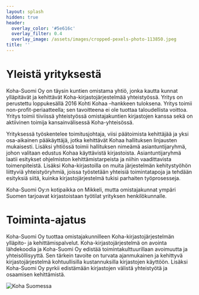 ```yaml
---
layout: splash
hidden: true
header:
  overlay_color: '#5e616c'
  overlay_filter: 0.4
  overlay_image: /assets/images/cropped-pexels-photo-113850.jpeg
title: ''
---
```


# Yleistä yrityksestä

Koha-Suomi Oy on täysin kuntien omistama yhtiö, jonka kautta kunnat ylläpitävät ja kehittävät Koha-kirjastojärjestelmää yhteistyössä. Yritys on perustettu loppukesällä 2016 Kohti Kohaa –hankkeen tuloksena. Yritys toimii non-profit-periaatteella; sen tavoitteena ei ole tuottaa taloudellista voittoa. Yritys toimii tiiviissä yhteistyössä omistajakuntien kirjastojen kanssa sekä on aktiivinen toimija kansainvälisessä Koha-yhteisössä.

Yrityksessä työskentelee toimitusjohtaja, viisi päätoimista kehittäjää ja yksi osa-aikainen pääkäyttäjä, jotka kehittävät Kohaa hallituksen linjausten mukaisesti. Lisäksi yhtiössä toimii hallituksen nimeämä asiantuntijaryhmä, johon valitaan edustus Kohaa käyttävistä kirjastoista. Asiantuntijaryhmä laatii esitykset ohjelmiston kehittämistarpeista ja niihin vaadittavista toimenpiteistä. Lisäksi Koha-kirjastoilla on muita järjestelmän kehitystyöhön liittyviä yhteistyöryhmiä, joissa työstetään yhteisiä toimintatapoja ja tehdään esityksiä siitä, kuinka kirjastojärjestelmä tukisi parhaiten työprosesseja.

Koha-Suomi Oy:n kotipaikka on Mikkeli, mutta omistajakunnat ympäri Suomen tarjoavat kirjastoistaan työtilat yrityksen henkilökunnalle.

# Toiminta-ajatus

Koha-Suomi Oy tuottaa omistajakunnilleen Koha-kirjastojärjestelmän ylläpito- ja kehittämispalvelut. Koha-kirjastojärjestelmä on avointa lähdekoodia ja  Koha-Suomi Oy edistää toimintakulttuurillaan avoimuutta ja yhteisöllisyyttä. Sen tärkein tavoite on turvata ajanmukainen ja kehittyvä kirjastojärjestelmä kohtuullisilla kustannuksilla kirjastojen käyttöön. Lisäksi Koha-Suomi Oy pyrkii edistämään kirjastojen välistä yhteistyötä ja osaamisen kehittämistä.

![Koha Suomessa](/assets/images/koha-kartta-2021.jpg)
